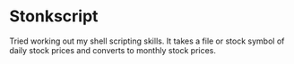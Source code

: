 # Stonkscript
Tried working out my shell scripting skills. It takes a file or stock symbol of daily stock prices and converts to monthly stock prices.